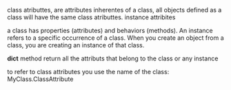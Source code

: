 class atributtes, are attributes inherentes of a class, all objects defined as 
a class will have the same class atributtes. 
instance attribites 

a class has properties (attributes) and behaviors (methods). An instance refers
 to a specific occurrence of a class. When you create an object from a class,
you are creating an instance of that class.

__dict__ method return all the attributs that belong to the class or any instance

to refer to class attributes you use the name of the class:
    MyClass.ClassAttribute 
    